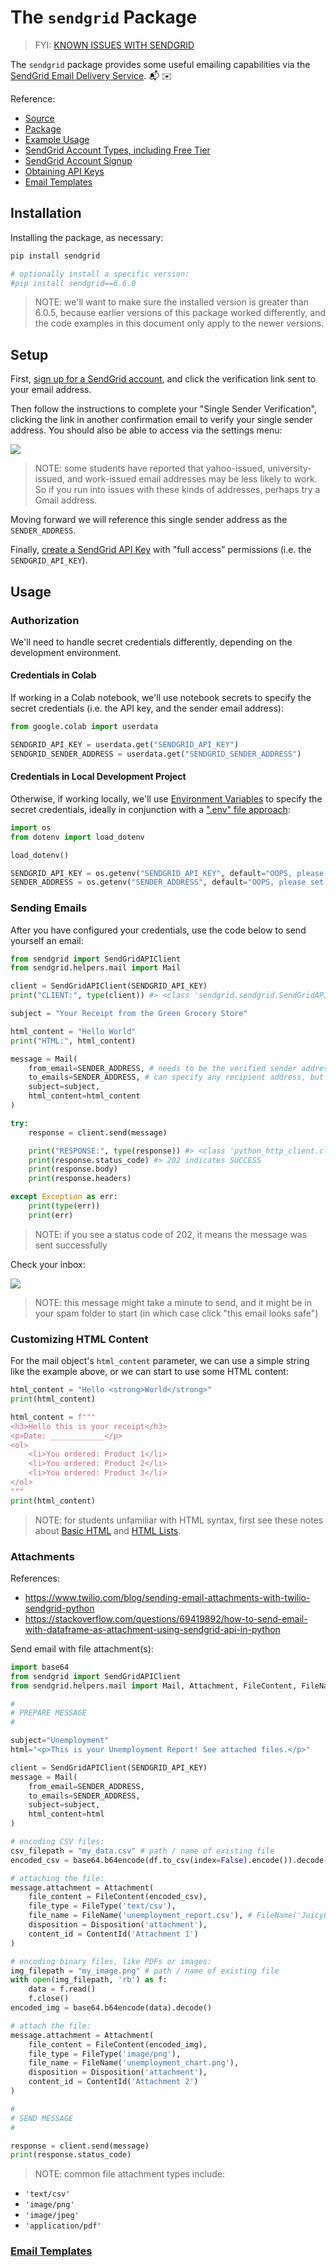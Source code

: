 # The `sendgrid` Package

> FYI: [KNOWN ISSUES WITH SENDGRID](https://github.com/prof-rossetti/intro-to-python/issues/41)

The `sendgrid` package provides some useful emailing capabilities via the [SendGrid Email Delivery Service](https://sendgrid.com/solutions/email-api/). :mailbox_with_mail: :envelope:

Reference:

  + [Source](https://github.com/sendgrid/sendgrid-python)
  + [Package](https://pypi.python.org/pypi/sendgrid)
  + [Example Usage](https://github.com/sendgrid/sendgrid-python/blob/master/examples/helpers/mail/mail_example.py)
  + [SendGrid Account Types, including Free Tier](https://sendgrid.com/pricing/)
  + [SendGrid Account Signup](https://signup.sendgrid.com/)
  + [Obtaining API Keys](https://app.sendgrid.com/settings/api_keys)
  + [Email Templates](https://sendgrid.com/docs/ui/sending-email/how-to-send-an-email-with-dynamic-transactional-templates/)


## Installation

Installing the package, as necessary:

```sh
pip install sendgrid

# optionally install a specific version:
#pip install sendgrid==6.6.0
```

> NOTE: we'll want to make sure the installed version is greater than 6.0.5, because earlier versions of this package worked differently, and the code examples in this document only apply to the newer versions.

## Setup

First, [sign up for a SendGrid account](https://signup.sendgrid.com/), and click the verification link sent to your email address.

Then follow the instructions to complete your "Single Sender Verification", clicking the link in another confirmation email to verify your single sender address. You should also be able to access via the settings menu:

![](https://user-images.githubusercontent.com/1328807/85074750-0cb54c00-b18b-11ea-940f-769cbcde53ad.png)

> NOTE: some students have reported that yahoo-issued, university-issued, and work-issued email addresses may be less likely to work. So if you run into issues with these kinds of addresses, perhaps try a Gmail address.

Moving forward we will reference this single sender address as the `SENDER_ADDRESS`.

Finally, [create a SendGrid API Key](https://app.sendgrid.com/settings/api_keys) with "full access" permissions (i.e. the `SENDGRID_API_KEY`).

## Usage

### Authorization


We'll need to handle secret credentials differently, depending on the development environment.

#### Credentials in Colab

If working in a Colab notebook, we'll use notebook secrets to specify the secret credentials (i.e. the API key, and the sender email address):

```py
from google.colab import userdata

SENDGRID_API_KEY = userdata.get("SENDGRID_API_KEY")
SENDGRID_SENDER_ADDRESS = userdata.get("SENDGRID_SENDER_ADDRESS")
```

#### Credentials in Local Development Project

Otherwise, if working locally, we'll use [Environment Variables](/notes/environment-variables/README.md) to specify the secret credentials, ideally in conjunction with a [".env" file approach](/notes/python/packages/dotenv.md):

```py
import os
from dotenv import load_dotenv

load_dotenv()

SENDGRID_API_KEY = os.getenv("SENDGRID_API_KEY", default="OOPS, please set env var called 'SENDGRID_API_KEY'")
SENDER_ADDRESS = os.getenv("SENDER_ADDRESS", default="OOPS, please set env var called 'SENDER_ADDRESS'")
```


### Sending Emails

After you have configured your credentials, use the code below to send yourself an email:

```py
from sendgrid import SendGridAPIClient
from sendgrid.helpers.mail import Mail

client = SendGridAPIClient(SENDGRID_API_KEY)
print("CLIENT:", type(client)) #> <class 'sendgrid.sendgrid.SendGridAPIClient>

subject = "Your Receipt from the Green Grocery Store"

html_content = "Hello World"
print("HTML:", html_content)

message = Mail(
    from_email=SENDER_ADDRESS, # needs to be the verified sender address
    to_emails=SENDER_ADDRESS, # can specify any recipient address, but self-sending here for demo purposes
    subject=subject,
    html_content=html_content
)

try:
    response = client.send(message)

    print("RESPONSE:", type(response)) #> <class 'python_http_client.client.Response'>
    print(response.status_code) #> 202 indicates SUCCESS
    print(response.body)
    print(response.headers)

except Exception as err:
    print(type(err))
    print(err)

```

> NOTE: if you see a status code of 202, it means the message was sent successfully

Check your inbox:

![](/img/notes/python/packages/sendgrid/email-screenshot.png)

> NOTE: this message might take a minute to send, and it might be in your spam folder to start (in which case click "this email looks safe")


### Customizing HTML Content

For the mail object's `html_content` parameter, we can use a simple string like the example above, or we can start to use some HTML content:

```py
html_content = "Hello <strong>World</strong>"
print(html_content)
```

```py
html_content = f"""
<h3>Hello this is your receipt</h3>
<p>Date: ____________</p>
<ol>
    <li>You ordered: Product 1</li>
    <li>You ordered: Product 2</li>
    <li>You ordered: Product 3</li>
</ol>
"""
print(html_content)
```

> NOTE: for students unfamiliar with HTML syntax, first see these notes about [Basic HTML](https://www.w3schools.com/html/html_basic.asp) and [HTML Lists](https://www.w3schools.com/html/html_lists.asp).

### Attachments

References:
  + https://www.twilio.com/blog/sending-email-attachments-with-twilio-sendgrid-python
  + https://stackoverflow.com/questions/69419892/how-to-send-email-with-dataframe-as-attachment-using-sendgrid-api-in-python

Send email with file attachment(s):

```py
import base64
from sendgrid import SendGridAPIClient
from sendgrid.helpers.mail import Mail, Attachment, FileContent, FileName, FileType, Disposition, ContentId

#
# PREPARE MESSAGE
#

subject="Unemployment"
html="<p>This is your Unemployment Report! See attached files.</p>"

client = SendGridAPIClient(SENDGRID_API_KEY)
message = Mail(
    from_email=SENDER_ADDRESS,
    to_emails=SENDER_ADDRESS,
    subject=subject,
    html_content=html
)

# encoding CSV files:
csv_filepath = "my_data.csv" # path / name of existing file
encoded_csv = base64.b64encode(df.to_csv(index=False).encode()).decode()

# attaching the file:
message.attachment = Attachment(
    file_content = FileContent(encoded_csv),
    file_type = FileType('text/csv'),
    file_name = FileName('unemployment_report.csv'), # FileName('JuicyLiftWorkout.pdf')
    disposition = Disposition('attachment'),
    content_id = ContentId('Attachment 1')
)

# encoding binary files, like PDFs or images:
img_filepath = "my_image.png" # path / name of existing file
with open(img_filepath, 'rb') as f:
    data = f.read()
    f.close()
encoded_img = base64.b64encode(data).decode()

# attach the file:
message.attachment = Attachment(
    file_content = FileContent(encoded_img),
    file_type = FileType('image/png'),
    file_name = FileName('unemployment_chart.png'),
    disposition = Disposition('attachment'),
    content_id = ContentId('Attachment 2')
)

#
# SEND MESSAGE
#

response = client.send(message)
print(response.status_code)
```

> NOTE: common file attachment types include:
  + `'text/csv'`
  + `'image/png'`
  + `'image/jpeg'`
  + `'application/pdf'`



### [Email Templates](sendgrid/email-templates.md)

